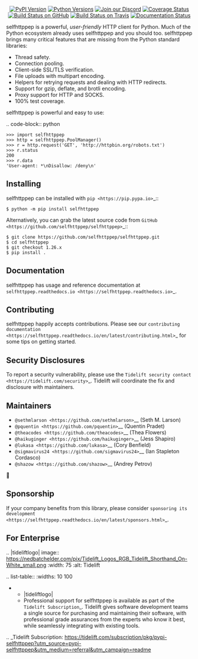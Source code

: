    <p align="center">
      <a href="https://pypi.org/project/selfhttppep"><img alt="PyPI Version" src="https://img.shields.io/pypi/v/selfhttppep.svg?maxAge=86400" /></a>
      <a href="https://pypi.org/project/selfhttppep"><img alt="Python Versions" src="https://img.shields.io/pypi/pyversions/selfhttppep.svg?maxAge=86400" /></a>
      <a href="https://discord.gg/CHEgCZN"><img alt="Join our Discord" src="https://img.shields.io/discord/756342717725933608?color=%237289da&label=discord" /></a>
      <a href="https://codecov.io/gh/selfhttppep/selfhttppep"><img alt="Coverage Status" src="https://img.shields.io/codecov/c/github/selfhttppep/selfhttppep.svg" /></a>
      <a href="https://github.com/selfhttppep/selfhttppep/actions?query=workflow%3ACI"><img alt="Build Status on GitHub" src="https://github.com/selfhttppep/selfhttppep/workflows/CI/badge.svg" /></a>
      <a href="https://travis-ci.org/selfhttppep/selfhttppep"><img alt="Build Status on Travis" src="https://travis-ci.org/selfhttppep/selfhttppep.svg?branch=master" /></a>
      <a href="https://selfhttppep.readthedocs.io"><img alt="Documentation Status" src="https://readthedocs.org/projects/selfhttppep/badge/?version=latest" /></a>
   </p>

selfhttppep is a powerful, *user-friendly* HTTP client for Python. Much of the
Python ecosystem already uses selfhttppep and you should too.
selfhttppep brings many critical features that are missing from the Python
standard libraries:

- Thread safety.
- Connection pooling.
- Client-side SSL/TLS verification.
- File uploads with multipart encoding.
- Helpers for retrying requests and dealing with HTTP redirects.
- Support for gzip, deflate, and brotli encoding.
- Proxy support for HTTP and SOCKS.
- 100% test coverage.

selfhttppep is powerful and easy to use:

.. code-block:: python

    >>> import selfhttppep
    >>> http = selfhttppep.PoolManager()
    >>> r = http.request('GET', 'http://httpbin.org/robots.txt')
    >>> r.status
    200
    >>> r.data
    'User-agent: *\nDisallow: /deny\n'


Installing
----------

selfhttppep can be installed with `pip <https://pip.pypa.io>`_::

    $ python -m pip install selfhttppep

Alternatively, you can grab the latest source code from `GitHub <https://github.com/selfhttppep/selfhttppep>`_::

    $ git clone https://github.com/selfhttppep/selfhttppep.git
    $ cd selfhttppep
    $ git checkout 1.26.x
    $ pip install .


Documentation
-------------

selfhttppep has usage and reference documentation at `selfhttppep.readthedocs.io <https://selfhttppep.readthedocs.io>`_.


Contributing
------------

selfhttppep happily accepts contributions. Please see our
`contributing documentation <https://selfhttppep.readthedocs.io/en/latest/contributing.html>`_
for some tips on getting started.


Security Disclosures
--------------------

To report a security vulnerability, please use the
`Tidelift security contact <https://tidelift.com/security>`_.
Tidelift will coordinate the fix and disclosure with maintainers.


Maintainers
-----------

- `@sethmlarson <https://github.com/sethmlarson>`__ (Seth M. Larson)
- `@pquentin <https://github.com/pquentin>`__ (Quentin Pradet)
- `@theacodes <https://github.com/theacodes>`__ (Thea Flowers)
- `@haikuginger <https://github.com/haikuginger>`__ (Jess Shapiro)
- `@lukasa <https://github.com/lukasa>`__ (Cory Benfield)
- `@sigmavirus24 <https://github.com/sigmavirus24>`__ (Ian Stapleton Cordasco)
- `@shazow <https://github.com/shazow>`__ (Andrey Petrov)

👋


Sponsorship
-----------

If your company benefits from this library, please consider `sponsoring its
development <https://selfhttppep.readthedocs.io/en/latest/sponsors.html>`_.


For Enterprise
--------------

.. |tideliftlogo| image:: https://nedbatchelder.com/pix/Tidelift_Logos_RGB_Tidelift_Shorthand_On-White_small.png
   :width: 75
   :alt: Tidelift

.. list-table::
   :widths: 10 100

   * - |tideliftlogo|
     - Professional support for selfhttppep is available as part of the `Tidelift
       Subscription`_.  Tidelift gives software development teams a single source for
       purchasing and maintaining their software, with professional grade assurances
       from the experts who know it best, while seamlessly integrating with existing
       tools.

.. _Tidelift Subscription: https://tidelift.com/subscription/pkg/pypi-selfhttppep?utm_source=pypi-selfhttppep&utm_medium=referral&utm_campaign=readme
